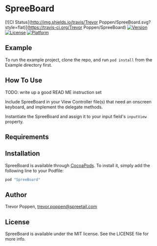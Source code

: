 # SpreeBoard

[![CI Status](http://img.shields.io/travis/Trevor Poppen/SpreeBoard.svg?style=flat)](https://travis-ci.org/Trevor Poppen/SpreeBoard)
[![Version](https://img.shields.io/cocoapods/v/SpreeBoard.svg?style=flat)](http://cocoapods.org/pods/SpreeBoard)
[![License](https://img.shields.io/cocoapods/l/SpreeBoard.svg?style=flat)](http://cocoapods.org/pods/SpreeBoard)
[![Platform](https://img.shields.io/cocoapods/p/SpreeBoard.svg?style=flat)](http://cocoapods.org/pods/SpreeBoard)

## Example

To run the example project, clone the repo, and run `pod install` from the Example directory first.

## How To Use

TODO: write up a good READ ME instruction set

Include SpreeBoard in your View Controller file(s) that need an onscreen keyboard, and implement the delegate methods.

Instantiate the SpreeBoard and assign it to your input field's `inputView` property.


## Requirements

## Installation

SpreeBoard is available through [CocoaPods](http://cocoapods.org). To install
it, simply add the following line to your Podfile:

```ruby
pod "SpreeBoard"
```

## Author

Trevor Poppen, trevor.poppen@spreetail.com

## License

SpreeBoard is available under the MIT license. See the LICENSE file for more info.
